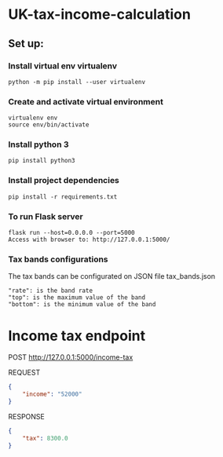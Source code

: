 # UK-tax-income-calculation
## Set up:
### Install virtual env virtualenv
````
python -m pip install --user virtualenv
````
### Create and activate virtual environment
````
virtualenv env
source env/bin/activate
````
### Install python 3
````
pip install python3
````
### Install project dependencies
````
pip install -r requirements.txt
````
### To run Flask server
```
flask run --host=0.0.0.0 --port=5000
Access with browser to: http://127.0.0.1:5000/
```

### Tax bands configurations
The tax bands can be configurated on JSON file tax_bands.json
```
"rate": is the band rate 
"top": is the maximum value of the band 
"bottom": is the minimum value of the band
```
# Income tax endpoint


POST http://127.0.0.1:5000/income-tax

REQUEST
```json
{     
    "income": "52000"
}
```

RESPONSE
```json
{
    "tax": 8300.0
}

```
